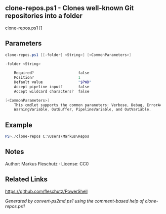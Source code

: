 ## clone-repos.ps1 - Clones well-known Git repositories into a folder

clone-repos.ps1 [<folder>]

## Parameters
```powershell
clone-repos.ps1 [[-folder] <String>] [<CommonParameters>]

-folder <String>
    
    Required?                    false
    Position?                    1
    Default value                "$PWD"
    Accept pipeline input?       false
    Accept wildcard characters?  false

[<CommonParameters>]
    This cmdlet supports the common parameters: Verbose, Debug, ErrorAction, ErrorVariable, WarningAction, 
    WarningVariable, OutBuffer, PipelineVariable, and OutVariable.
```

## Example
```powershell
PS>./clone-repos C:\Users\Markus\Repos
```


## Notes
Author: Markus Fleschutz · License: CC0

## Related Links
https://github.com/fleschutz/PowerShell

*Generated by convert-ps2md.ps1 using the comment-based help of clone-repos.ps1*
